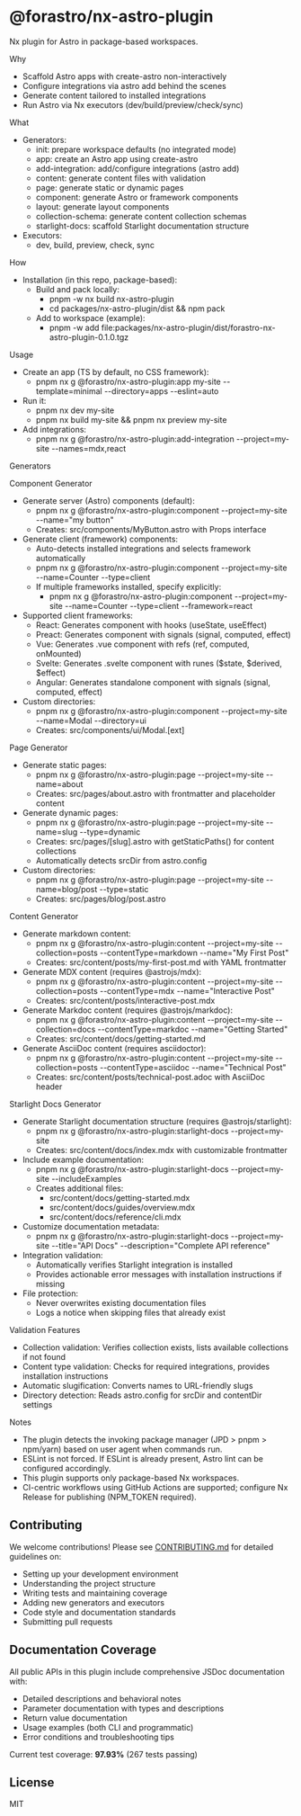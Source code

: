 # @forastro/nx-astro-plugin

Nx plugin for Astro in package-based workspaces.

Why

- Scaffold Astro apps with create-astro non-interactively
- Configure integrations via astro add behind the scenes
- Generate content tailored to installed integrations
- Run Astro via Nx executors (dev/build/preview/check/sync)

What

- Generators:
  - init: prepare workspace defaults (no integrated mode)
  - app: create an Astro app using create-astro
  - add-integration: add/configure integrations (astro add)
  - content: generate content files with validation
  - page: generate static or dynamic pages
  - component: generate Astro or framework components
  - layout: generate layout components
  - collection-schema: generate content collection schemas
  - starlight-docs: scaffold Starlight documentation structure
- Executors:
  - dev, build, preview, check, sync

How

- Installation (in this repo, package-based):
  - Build and pack locally:
    - pnpm -w nx build nx-astro-plugin
    - cd packages/nx-astro-plugin/dist && npm pack
  - Add to workspace (example):
    - pnpm -w add file:packages/nx-astro-plugin/dist/forastro-nx-astro-plugin-0.1.0.tgz

Usage

- Create an app (TS by default, no CSS framework):
  - pnpm nx g @forastro/nx-astro-plugin:app my-site --template=minimal --directory=apps --eslint=auto
- Run it:
  - pnpm nx dev my-site
  - pnpm nx build my-site && pnpm nx preview my-site
- Add integrations:
  - pnpm nx g @forastro/nx-astro-plugin:add-integration --project=my-site --names=mdx,react

Generators

Component Generator

- Generate server (Astro) components (default):
  - pnpm nx g @forastro/nx-astro-plugin:component --project=my-site --name="my button"
  - Creates: src/components/MyButton.astro with Props interface
- Generate client (framework) components:
  - Auto-detects installed integrations and selects framework automatically
  - pnpm nx g @forastro/nx-astro-plugin:component --project=my-site --name=Counter --type=client
  - If multiple frameworks installed, specify explicitly:
    - pnpm nx g @forastro/nx-astro-plugin:component --project=my-site --name=Counter --type=client --framework=react
- Supported client frameworks:
  - React: Generates component with hooks (useState, useEffect)
  - Preact: Generates component with signals (signal, computed, effect)
  - Vue: Generates .vue component with refs (ref, computed, onMounted)
  - Svelte: Generates .svelte component with runes ($state, $derived, $effect)
  - Angular: Generates standalone component with signals (signal, computed, effect)
- Custom directories:
  - pnpm nx g @forastro/nx-astro-plugin:component --project=my-site --name=Modal --directory=ui
  - Creates: src/components/ui/Modal.[ext]

Page Generator

- Generate static pages:
  - pnpm nx g @forastro/nx-astro-plugin:page --project=my-site --name=about
  - Creates: src/pages/about.astro with frontmatter and placeholder content
- Generate dynamic pages:
  - pnpm nx g @forastro/nx-astro-plugin:page --project=my-site --name=slug --type=dynamic
  - Creates: src/pages/[slug].astro with getStaticPaths() for content collections
  - Automatically detects srcDir from astro.config
- Custom directories:
  - pnpm nx g @forastro/nx-astro-plugin:page --project=my-site --name=blog/post --type=static
  - Creates: src/pages/blog/post.astro

Content Generator

- Generate markdown content:
  - pnpm nx g @forastro/nx-astro-plugin:content --project=my-site --collection=posts --contentType=markdown --name="My First Post"
  - Creates: src/content/posts/my-first-post.md with YAML frontmatter
- Generate MDX content (requires @astrojs/mdx):
  - pnpm nx g @forastro/nx-astro-plugin:content --project=my-site --collection=posts --contentType=mdx --name="Interactive Post"
  - Creates: src/content/posts/interactive-post.mdx
- Generate Markdoc content (requires @astrojs/markdoc):
  - pnpm nx g @forastro/nx-astro-plugin:content --project=my-site --collection=docs --contentType=markdoc --name="Getting Started"
  - Creates: src/content/docs/getting-started.md
- Generate AsciiDoc content (requires asciidoctor):
  - pnpm nx g @forastro/nx-astro-plugin:content --project=my-site --collection=posts --contentType=asciidoc --name="Technical Post"
  - Creates: src/content/posts/technical-post.adoc with AsciiDoc header

Starlight Docs Generator

- Generate Starlight documentation structure (requires @astrojs/starlight):
  - pnpm nx g @forastro/nx-astro-plugin:starlight-docs --project=my-site
  - Creates: src/content/docs/index.mdx with customizable frontmatter
- Include example documentation:
  - pnpm nx g @forastro/nx-astro-plugin:starlight-docs --project=my-site --includeExamples
  - Creates additional files:
    - src/content/docs/getting-started.mdx
    - src/content/docs/guides/overview.mdx
    - src/content/docs/reference/cli.mdx
- Customize documentation metadata:
  - pnpm nx g @forastro/nx-astro-plugin:starlight-docs --project=my-site --title="API Docs" --description="Complete API reference"
- Integration validation:
  - Automatically verifies Starlight integration is installed
  - Provides actionable error messages with installation instructions if missing
- File protection:
  - Never overwrites existing documentation files
  - Logs a notice when skipping files that already exist

Validation Features

- Collection validation: Verifies collection exists, lists available collections if not found
- Content type validation: Checks for required integrations, provides installation instructions
- Automatic slugification: Converts names to URL-friendly slugs
- Directory detection: Reads astro.config for srcDir and contentDir settings

Notes

- The plugin detects the invoking package manager (JPD > pnpm > npm/yarn) based on user agent when commands run.
- ESLint is not forced. If ESLint is already present, Astro lint can be configured accordingly.
- This plugin supports only package-based Nx workspaces.
- CI-centric workflows using GitHub Actions are supported; configure Nx Release for publishing (NPM_TOKEN required).

## Contributing

We welcome contributions! Please see [CONTRIBUTING.md](./CONTRIBUTING.md) for detailed guidelines on:

- Setting up your development environment
- Understanding the project structure
- Writing tests and maintaining coverage
- Adding new generators and executors
- Code style and documentation standards
- Submitting pull requests

## Documentation Coverage

All public APIs in this plugin include comprehensive JSDoc documentation with:

- Detailed descriptions and behavioral notes
- Parameter documentation with types and descriptions
- Return value documentation
- Usage examples (both CLI and programmatic)
- Error conditions and troubleshooting tips

Current test coverage: **97.93%** (267 tests passing)

## License

MIT
